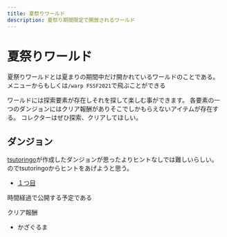 ```yaml
---
title: 夏祭りワールド
description: 夏祭り期間限定で開放されるワールド
---
```


# 夏祭りワールド
夏祭りワールドとは夏まりの期間中だけ開かれているワールドのことである。
メニューからもしくは`/warp FSSF2021`で飛ぶことができる

ワールドには探索要素が存在しそれを探して楽しむ事ができます。
各要素の一つのダンジョンにはクリア報酬がありそこでしかもらえないアイテムが存在する。
コレクターはぜひ探索、クリアしてほしい。

## ダンジョン
[tsutoringo](/admins/tsutoringo)が作成したダンジョンが思ったよりヒントなしでは難しいらしい。
のでtsutoringoからヒントをあげようと思う。

- [１つ目](https://canary.discord.com/channels/393963617604861952/865537047723769866/880695863297581056)

時間経過で公開する予定である

クリア報酬
- かざぐるま